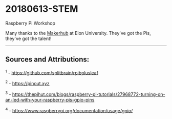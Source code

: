 # 20180613-STEM
Raspberry Pi Workshop

Many thanks to the [Makerhub](https://www.elon.edu/e/org/makers) at Elon University. They've got the Pis, they've got the talent!


---
## Sources and Attributions:
<sup>1</sup> - https://github.com/splitbrain/rpibplusleaf

<sup>2</sup> - https://pinout.xyz

<sup>3</sup> - https://thepihut.com/blogs/raspberry-pi-tutorials/27968772-turning-on-an-led-with-your-raspberry-pis-gpio-pins

<sup>4</sup> - https://www.raspberrypi.org/documentation/usage/gpio/
